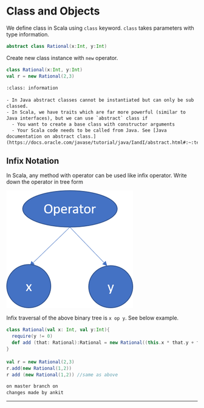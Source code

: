 # Class and Objects


We define class in Scala using `class` keyword. `class` takes parameters with type information.


```scala
abstract class Rational(x:Int, y:Int)
```

Create new class instance with `new` operator.

```scala
class Rational(x:Int, y:Int)
val r = new Rational(2,3)
```

```{admonition} Abstract Class
:class: information

- In Java abstract classes cannot be instantiated but can only be sub classed.
- In Scala, we have traits which are far more powerful (similar to Java interfaces), but we can use `abstract` class if
  - You want to create a base class with constructor arguments
  - Your Scala code needs to be called from Java. See [Java documentation on abstract class.](https://docs.oracle.com/javase/tutorial/java/IandI/abstract.html#:~:text=An%20abstract%20class%20is%20a,but%20they%20can%20be%20subclassed.&text=When%20an%20abstract%20class%20is,methods%20in%20its%20parent%20class.)

```

## Infix Notation

In Scala, any method with operator can be used like infix operator. Write down the operator in tree form

![Binary Tree](../../images/Picture1.png)

Infix traversal of the above binary tree is `x op y`. See below example.

```scala
class Rational(val x: Int, val y:Int){
  require(y != 0)
  def add (that: Rational):Rational = new Rational((this.x * that.y + that.y * this.x),(this.y * that.y))
}

val r = new Rational(2,3)
r.add(new Rational(1,2))
r add (new Rational(1,2)) //same as above
```

```scala
on master branch on
changes made by ankit
```
---------------------

[^1]:
